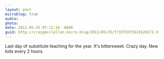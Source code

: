 ```yaml
---
layout: post
microblog: true
audio: 
photo: 
date: 2011-05-25 07:11:14 -0600
guid: http://craigmcclellan.micro.blog/2011/05/25/t73375573619126272.html
---
```

Last day of substitute teaching for the year. It's bittersweet. Crazy day. New kids every 2 hours.
